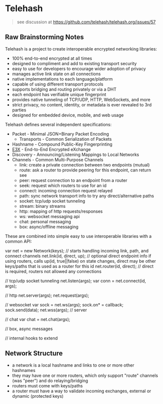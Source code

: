 Telehash
========

> see discussion at
> https://github.com/telehash/telehash.org/issues/57

## Raw Brainstorming Notes

Telehash is a project to create interoperable encrypted networking libraries:

* 100% end-to-end encrypted at all times
* designed to compliment and add to existing transport security
* easy to use for developers to encourage wider adoption of privacy
* manages active link state on all connections
* native implementations to each language/platform
* capable of using different transport protocols
* supports bridging and routing privately or via a DHT
* each endpoint has verifiable unique fingerprint
* provides native tunneling of TCP/UDP, HTTP, WebSockets, and more
* strict privacy, no content, identity, or metadata is ever revealed to 3rd parties
* designed for embedded device, mobile, and web usage

Telehash defines several independent specifications:

* Packet - Minimal JSON+Binary Packet Encoding
  * Transports - Common Serialization of Packets
* Hashname - Compound Public-Key Fingerprinting
* [E3X](E3X.md) - End-to-End Encrypted eXchange
* Discovery - Announcing/Listening Mappings to Local Networks
* Channels - Common Multi-Purpose Channels
  * link: create a private connection between two endpoints (mutual)
  * route: ask a router to provide peering for this endpoint, can return see
  * peer: request connection to an endpoint from a router
  * seek: request which routers to use for an id
  * connect: incoming connection request relayed
  * path: sync network transport info to try any direct/alternative paths
  * socket: tcp/udp socket tunneling
  * stream: binary streams
  * http: mapping of http requests/responses
  * ws: websocket messaging api
  * chat: personal messaging
  * box: async/offline messaging

These are combined into simple easy to use interoperable libraries with a common API:

var net = new Network(keys); // starts handling incoming link, path, and connect channels
net.link(id, direct, up); // optional direct endpoint info if using routers, calls up(id, true||false) on state changes, direct may be other keys/paths that is used as a router for this id
net.router(id, direct); // direct is required, routers not allowed any connections

// tcp/udp socket tunneling
net.listen(args);
var conn = net.connect(id, args);

// http
net.server(args);
net.request(args);

// websocket
var sock = net.ws(args);
sock.on* = callback;
sock.send(data);
net.wss(args); // server

// chat
var chat = net.chat(args);

// box, async messages

// internal hooks to extend

## Network Structure

* a network is a local hashname and links to one or more other hashnames
* they may have one or more routers, which only support "route" channels (was "peer") and do relaying/bridging
* routers must come with keys/paths
* a router must have a way to validate incoming exchanges, external or dynamic (protected keys)
